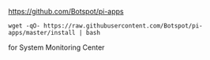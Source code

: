 https://github.com/Botspot/pi-apps  

```wget -qO- https://raw.githubusercontent.com/Botspot/pi-apps/master/install | bash```  

for System Monitoring Center

